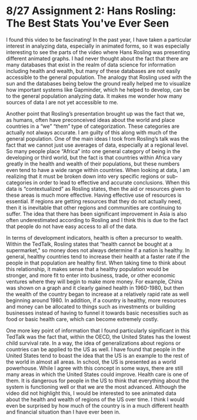 # 8/27 Assignment 2: Hans Rosling: The Best Stats You've Ever Seen

I found this video to be fascinating!  In the past year, I have taken a particular interest in analyzing data, especially in animated forms, so it was especially interesting to see the parts of the video where Hans Rosling was presenting different animated graphs.  I had never thought about the fact that there are many databases that exist in the realm of data science for information including health and wealth, but many of these databases are not easily accessible to the general population.  The analogy that Rosling used with the sun and the databases being below the ground really helped me to visualize how important systems like Gapminder, which he helped to develop, can be to the general population analyzing data.  It makes me wonder how many sources of data I are not yet accessible to me.

Another point that Rosling’s presentation brought up was the fact that we, as humans, often have preconceived ideas about the world and place countries in a “we” “them” type of categorization.  These categories are actually not always accurate.  I am guilty of this along with much of the general population.  One of the main ideas I took from Rosling’s talk was the fact that we cannot just use averages of data, especially at a regional level.  So many people place “Africa” into one general category of being in the developing or third world, but the fact is that countries within Africa vary greatly in the health and wealth of their populations, but these numbers even tend to have a wide range within countries.  When looking at data, I am realizing that it must be broken down into very specific regions or sub-categories in order to lead to effective and accurate conclusions.  When this data is “contextualized” as Rosling states, then the aid or resources given to these areas is much more effective.  Having effective use of resources is essential.  If regions are getting resources that they do not actually need, then it is inevitable that other regions and communities are continuing to suffer.  The idea that there has been significant improvement in Asia is also often underestimated according to Rosling and I think this is due to the fact that people do not have easy access to all of the data.

In terms of development indicators, health is often a precursor to wealth.  Within the TedTalk, Rosling states that “health cannot be bought at a supermarket," so money does not always determine if a nation is healthy.  In general, healthy countries tend to increase their health at a faster rate if the people in that population are healthy first.  When taking time to think about this relationship, it makes sense that a healthy population would be stronger, and more fit to enter into business, trade, or other economic ventures where they will begin to make more money.  For example, China was shown on a graph and it clearly gained health in 1960-1980, but then the wealth of the country began to increase at a relatively rapid rate as well beginning around 1980.  In addition, if a country is healthy, more resources and money can be allocated to things such as investments or building businesses instead of having to funnel it towards basic necessities such as food or basic health care, which can become extremely costly. 

One more key point of information that I found particularly significant in this TedTalk was the fact that, within the OECD, the United States has the lowest child survival rate.  In a way, the idea of generalizations about regions or countries can be applied to the US as well.  I have found that people in the United States tend to boast the idea that the US is an example to the rest of the world in almost all areas.  In school, the US is presented as a world powerhouse.  While I agree with this concept in some ways, there are still many areas in which the United States could improve.  Health care is one of them.  It is dangerous for people in the US to think that everything about the system is functioning well or that we are the most advanced.  Although the video did not highlight this, I would be interested to see animated data about the health and wealth of regions of the US over time.  I think I would even be surprised by how much of the country is in a much different health and financial situation than I have ever been in.  
